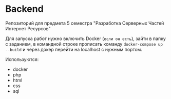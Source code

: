 # Backend

<p>
    Репозиторий для предмета 5 семестра "Разработка Серверных Частей Интернет Ресурсов"
</p>

Для запуска работ нужно включить Docker (`если он есть`), зайти в папку с заданием, в командной строке прописать команду `docker-compose up --build` и через докер перейти на localhost с нужным портом.

Используются: 
<ul> 
    <li>docker</li>
    <li>php</li>
    <li>html</li>
    <li>css</li>
    <li>sql</li>
 </ul>